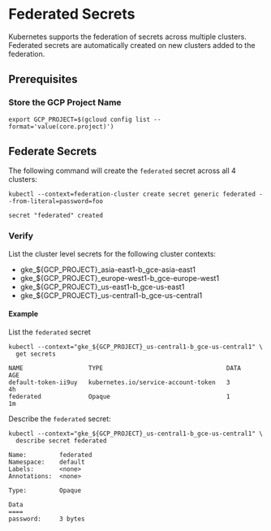 # Federated Secrets

Kubernetes supports the federation of secrets across multiple clusters. Federated secrets are automatically created on new clusters added to the federation.

## Prerequisites

### Store the GCP Project Name

```
export GCP_PROJECT=$(gcloud config list --format='value(core.project)')
```

## Federate Secrets

The following command will create the `federated` secret across all 4 clusters:

```
kubectl --context=federation-cluster create secret generic federated --from-literal=password=foo
```
```
secret "federated" created
```

### Verify

List the cluster level secrets for the following cluster contexts:

* gke_${GCP_PROJECT}_asia-east1-b_gce-asia-east1
* gke_${GCP_PROJECT}_europe-west1-b_gce-europe-west1
* gke_${GCP_PROJECT}_us-east1-b_gce-us-east1
* gke_${GCP_PROJECT}_us-central1-b_gce-us-central1

#### Example

List the `federated` secret

```
kubectl --context="gke_${GCP_PROJECT}_us-central1-b_gce-us-central1" \
  get secrets
```

```
NAME                  TYPE                                  DATA      AGE
default-token-ii9uy   kubernetes.io/service-account-token   3         4h
federated             Opaque                                1         1m
```

Describe the `federated` secret:

```
kubectl --context="gke_${GCP_PROJECT}_us-central1-b_gce-us-central1" \
  describe secret federated
```
```
Name:         federated
Namespace:    default
Labels:       <none>
Annotations:  <none>

Type:         Opaque

Data
====
password:     3 bytes
```
